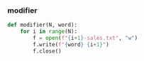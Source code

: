 ### modifier

```.py
def modifier(N, word):
    for i in range(N):
        f = open(f"{i+1}-sales.txt", "w")
        f.write(f"{word} {i+1}")
        f.close()
```

![]()
